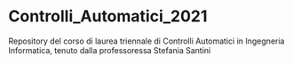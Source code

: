 # Controlli_Automatici_2021
 Repository del corso di laurea triennale di Controlli Automatici in Ingegneria Informatica, tenuto dalla professoressa Stefania Santini 
